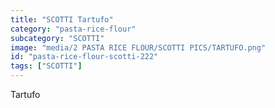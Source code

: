 ```yaml
---
title: "SCOTTI Tartufo"
category: "pasta-rice-flour"
subcategory: "SCOTTI"
image: "media/2 PASTA RICE FLOUR/SCOTTI PICS/TARTUFO.png"
id: "pasta-rice-flour-scotti-222"
tags: ["SCOTTI"]
---
```


Tartufo
